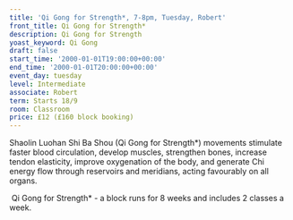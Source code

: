 ```yaml
---
title: 'Qi Gong for Strength*, 7-8pm, Tuesday, Robert'
front_title: Qi Gong for Strength*
description: Qi Gong for Strength
yoast_keyword: Qi Gong
draft: false
start_time: '2000-01-01T19:00:00+00:00'
end_time: '2000-01-01T20:00:00+00:00'
event_day: tuesday
level: Intermediate
associate: Robert
term: Starts 18/9
room: Classroom
price: £12 (£160 block booking)
---
```

Shaolin Luohan Shi Ba Shou (Qi Gong for Strength*) movements stimulate faster blood circulation, develop muscles, strengthen bones, increase tendon elasticity, improve oxygenation of the body, and generate Chi energy flow through reservoirs and meridians, acting favourably on all organs. 

 Qi Gong for Strength* - a block runs for 8 weeks and includes 2 classes a week.
